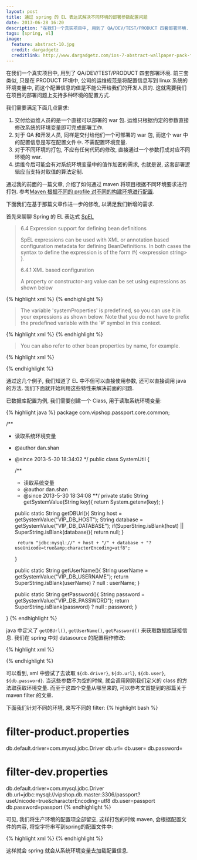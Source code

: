 ```yaml
---
layout: post
title: 通过 spring 的 EL 表达式解决不同环境的部署参数配置问题
date: 2013-06-28 16:20
description: "在我们一个真实项目中, 用到了 QA/DEV/TEST/PRODUCT 四套部署环境. 前三套类似, 只是在 PRODUCT 环境中, 公司的运维规范是将配置信息写到 linux 系统的环境变量中, 而这个配置信息的值是不能公开给我们的开发人员的. 这就需要我们在项目的部署问题上支持多种环境的配置方式."
tags: [spring, el]
image:
  feature: abstract-10.jpg
  credit: dargadgetz
  creditlink: http://www.dargadgetz.com/ios-7-abstract-wallpaper-pack-for-iphone-5-and-ipod-touch-retina/
---
```

在我们一个真实项目中, 用到了 QA/DEV/TEST/PRODUCT 四套部署环境. 前三套类似, 只是在 PRODUCT 环境中, 公司的运维规范是将配置信息写到 linux 系统的环境变量中, 而这个配置信息的值是不能公开给我们的开发人员的. 这就需要我们在项目的部署问题上支持多种环境的配置方式.

我们需要满足下面几点需求:

1. 交付给运维人员的是一个直接可以部署的 war 包. 运维只根据约定的参数直接修改系统的环境变量即可完成部署工作.
1. 对于 QA 和开发人员, 同样是交付给他们一个可部署的 war 包, 而这个 war 中的配置信息是写在配置文件中. 不需配置环境变量.
1. 对于不同环境的打包, 不应有任何代码的修改, 直接通过一个参数打成对应不同环境的 war.
1. 运维今后可能会有对系统环境变量中的值作加密的需求, 也就是说, 这套部署逻辑应当支持对取值的算法定制.

通过我的前面的一篇文章, 介绍了如何通过 maven 将项目根据不同环境要求进行打包. 参考[Maven 根据不同的 profile 对不同的构建环境进行配置](/blog/2013/01/25/maven_package_with_profile_id/).

下面我们在基于那篇文章作进一步的修改, 以满足我们新增的需求.

首先来聊聊 Spring 的 EL 表达式 [SpEL](http://static.springsource.org/spring/docs/3.0.x/reference/expressions.html)

>6.4 Expression support for defining bean definitions
>
> SpEL expressions can be used with XML or annotation based configuration metadata for defining BeanDefinitions. In both cases the syntax to define the expression is of the form #{ &lt;expression string&gt; }.
>
>6.4.1 XML based configuration
>
> A property or constructor-arg value can be set using expressions as shown below

{% highlight xml %}
<bean id="numberGuess" class="org.spring.samples.NumberGuess">
  <property name="randomNumber" value="#{ T(java.lang.Math).random() * 100.0 }"/>
</bean>
{% endhighlight %}

>The variable 'systemProperties' is predefined, so you can use it in your expressions as shown below. Note that you do not have to prefix the predefined variable with the '#' symbol in this context.

{% highlight xml %}
<bean id="taxCalculator" class="org.spring.samples.TaxCalculator">
  <property name="defaultLocale" value="#{ systemProperties['user.region'] }"/>
</bean>
{% endhighlight %}

>You can also refer to other bean properties by name, for example.

{% highlight xml %}
<bean id="numberGuess" class="org.spring.samples.NumberGuess">
  <property name="randomNumber" value="#{ T(java.lang.Math).random() * 100.0 }"/>
</bean>

<bean id="shapeGuess" class="org.spring.samples.ShapeGuess">
  <property name="initialShapeSeed" value="#{ numberGuess.randomNumber }"/>
</bean>
{% endhighlight %}

通过这几个例子, 我们知道了 EL 中不但可以直接使用参数, 还可以直接调用 java 的方法.
我们下面就开始利用这些特性来解决前面的问题.

已数据库配置为例, 我们需要创建一个 Class, 用于读取系统环境变量:

{% highlight java %}
package com.vipshop.passport.core.common;

/**
 * 读取系统环境变量
 * @author dan.shan
 * @since 2013-5-30 18:34:02
 */
public class SystemUtil {
    
    /**
     * 读取系统变量
     * @author dan.shan
     * @since 2013-5-30 18:34:08 
     **/
    private static String getSystemValue(String key){
        return System.getenv(key);
    }
    
    public static String getDBUrl(){
        String host = getSystemValue("VIP_DB_HOST");
        String database = getSystemValue("VIP_DB_DATABASE");
        if(SuperString.isBlank(host) || SuperString.isBlank(database)){
            return null;
        }
        
        return "jdbc:mysql://" + host + "/" + database + "?useUnicode=true&amp;characterEncoding=utf8";
    }
    
    public static String getUserName(){
        String userName = getSystemValue("VIP_DB_USERNAME");
        return SuperString.isBlank(userName) ? null : userName;
    }
    
    public static String getPassword(){
        String password = getSystemValue("VIP_DB_PASSWORD");
        return SuperString.isBlank(password) ? null : password;
    }
    
}
{% endhighlight %}

java 中定义了 `getDBUrl()`, `getUserName()`, `getPassword()` 来获取数据库链接信息. 我们在 spring 中对 datasource 的配置稍作修改:

{% highlight xml %}
<!-- MySQL -->
<bean id="dataSource" class="com.mchange.v2.c3p0.ComboPooledDataSource" destroy-method="close"> 
    <property name="driverClass" value="${db.driver}" />
    <property name="jdbcUrl" value="#{'${db.url}' == '' ? T(com.vipshop.passport.core.common.SystemUtil).getDBUrl() : '${db.url}'}" />
    <property name="user" value="#{'${db.user}' == '' ? T(com.vipshop.passport.core.common.SystemUtil).getUserName() : '${db.user}'}" />
    <property name="password" value="#{'${db.password}' == '' ? T(com.vipshop.passport.core.common.SystemUtil).getPassword() : '${db.password}'}" />
    <!-- 省略c3p0配置 -->
</bean>
{% endhighlight %}

可以看到, xml 中尝试了去读取 `${db.driver}`, `${db.url}`, `${db.user}`, `${db.password}`. 当这些参数不为空的时候, 就会调用刚刚我们定义的 class 的方法取获取环境变量.
而至于这四个变量从哪里来的, 可以参考文首提到的那篇关于 maven filter 的文章.

下面我们针对不同的环境, 来写不同的 filter:
{% highlight bash %}
# filter-product.properties
db.default.driver=com.mysql.jdbc.Driver
db.url=
db.user=
db.password=

# filter-dev.properties
db.default.driver=com.mysql.jdbc.Driver
db.url=jdbc:mysql://vipshop.db.master:3306/passport?useUnicode=true&amp;characterEncoding=utf8
db.user=passport
db.password=passport
{% endhighlight %}

可见, 我们将生产环境的配置项全部留空, 这样打包的时候 maven, 会根据配置文件的内容, 将空字符串写到spring的配置文件中: 

{% highlight xml %}
<bean id="dataSource" class="com.mchange.v2.c3p0.ComboPooledDataSource" destroy-method="close"> 
    <property name="jdbcUrl" value="#{'' == '' ? T(com.vipshop.passport.core.common.SystemUtil).getFDSDBUrl() : ''" />
</bean>
{% endhighlight %}

这样就会 spring 就会从系统环境变量去加载配置信息.
